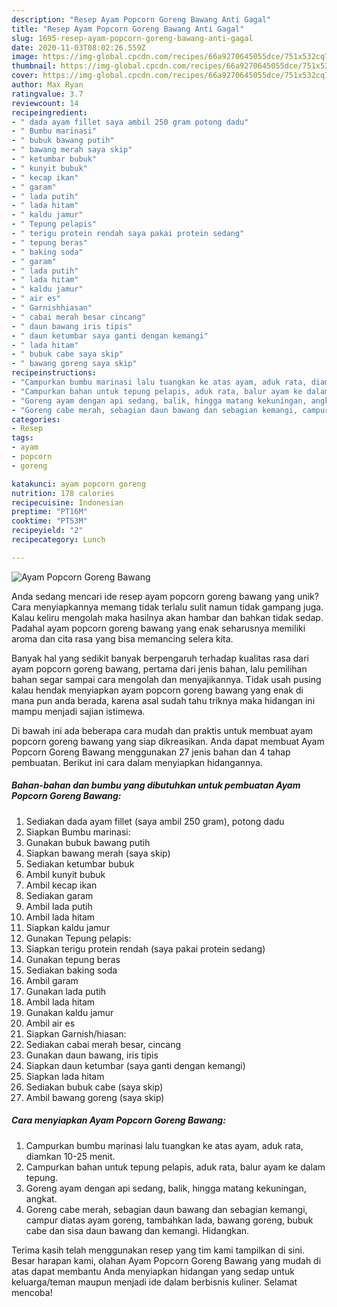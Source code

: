 ```yaml
---
description: "Resep Ayam Popcorn Goreng Bawang Anti Gagal"
title: "Resep Ayam Popcorn Goreng Bawang Anti Gagal"
slug: 1695-resep-ayam-popcorn-goreng-bawang-anti-gagal
date: 2020-11-03T08:02:26.559Z
image: https://img-global.cpcdn.com/recipes/66a9270645055dce/751x532cq70/ayam-popcorn-goreng-bawang-foto-resep-utama.jpg
thumbnail: https://img-global.cpcdn.com/recipes/66a9270645055dce/751x532cq70/ayam-popcorn-goreng-bawang-foto-resep-utama.jpg
cover: https://img-global.cpcdn.com/recipes/66a9270645055dce/751x532cq70/ayam-popcorn-goreng-bawang-foto-resep-utama.jpg
author: Max Ryan
ratingvalue: 3.7
reviewcount: 14
recipeingredient:
- " dada ayam fillet saya ambil 250 gram potong dadu"
- " Bumbu marinasi"
- " bubuk bawang putih"
- " bawang merah saya skip"
- " ketumbar bubuk"
- " kunyit bubuk"
- " kecap ikan"
- " garam"
- " lada putih"
- " lada hitam"
- " kaldu jamur"
- " Tepung pelapis"
- " terigu protein rendah saya pakai protein sedang"
- " tepung beras"
- " baking soda"
- " garam"
- " lada putih"
- " lada hitam"
- " kaldu jamur"
- " air es"
- " Garnishhiasan"
- " cabai merah besar cincang"
- " daun bawang iris tipis"
- " daun ketumbar saya ganti dengan kemangi"
- " lada hitam"
- " bubuk cabe saya skip"
- " bawang goreng saya skip"
recipeinstructions:
- "Campurkan bumbu marinasi lalu tuangkan ke atas ayam, aduk rata, diamkan 10-25 menit."
- "Campurkan bahan untuk tepung pelapis, aduk rata, balur ayam ke dalam tepung."
- "Goreng ayam dengan api sedang, balik, hingga matang kekuningan, angkat."
- "Goreng cabe merah, sebagian daun bawang dan sebagian kemangi, campur diatas ayam goreng, tambahkan lada, bawang goreng, bubuk cabe dan sisa daun bawang dan kemangi. Hidangkan."
categories:
- Resep
tags:
- ayam
- popcorn
- goreng

katakunci: ayam popcorn goreng 
nutrition: 178 calories
recipecuisine: Indonesian
preptime: "PT16M"
cooktime: "PT53M"
recipeyield: "2"
recipecategory: Lunch

---
```



![Ayam Popcorn Goreng Bawang](https://img-global.cpcdn.com/recipes/66a9270645055dce/751x532cq70/ayam-popcorn-goreng-bawang-foto-resep-utama.jpg)

Anda sedang mencari ide resep ayam popcorn goreng bawang yang unik? Cara menyiapkannya memang tidak terlalu sulit namun tidak gampang juga. Kalau keliru mengolah maka hasilnya akan hambar dan bahkan tidak sedap. Padahal ayam popcorn goreng bawang yang enak seharusnya memiliki aroma dan cita rasa yang bisa memancing selera kita.



Banyak hal yang sedikit banyak berpengaruh terhadap kualitas rasa dari ayam popcorn goreng bawang, pertama dari jenis bahan, lalu pemilihan bahan segar sampai cara mengolah dan menyajikannya. Tidak usah pusing kalau hendak menyiapkan ayam popcorn goreng bawang yang enak di mana pun anda berada, karena asal sudah tahu triknya maka hidangan ini mampu menjadi sajian istimewa.


Di bawah ini ada beberapa cara mudah dan praktis untuk membuat ayam popcorn goreng bawang yang siap dikreasikan. Anda dapat membuat Ayam Popcorn Goreng Bawang menggunakan 27 jenis bahan dan 4 tahap pembuatan. Berikut ini cara dalam menyiapkan hidangannya.

<!--inarticleads1-->

##### Bahan-bahan dan bumbu yang dibutuhkan untuk pembuatan Ayam Popcorn Goreng Bawang:

1. Sediakan  dada ayam fillet (saya ambil 250 gram), potong dadu
1. Siapkan  Bumbu marinasi:
1. Gunakan  bubuk bawang putih
1. Siapkan  bawang merah (saya skip)
1. Sediakan  ketumbar bubuk
1. Ambil  kunyit bubuk
1. Ambil  kecap ikan
1. Sediakan  garam
1. Ambil  lada putih
1. Ambil  lada hitam
1. Siapkan  kaldu jamur
1. Gunakan  Tepung pelapis:
1. Siapkan  terigu protein rendah (saya pakai protein sedang)
1. Gunakan  tepung beras
1. Sediakan  baking soda
1. Ambil  garam
1. Gunakan  lada putih
1. Ambil  lada hitam
1. Gunakan  kaldu jamur
1. Ambil  air es
1. Siapkan  Garnish/hiasan:
1. Sediakan  cabai merah besar, cincang
1. Gunakan  daun bawang, iris tipis
1. Siapkan  daun ketumbar (saya ganti dengan kemangi)
1. Siapkan  lada hitam
1. Sediakan  bubuk cabe (saya skip)
1. Ambil  bawang goreng (saya skip)




<!--inarticleads2-->

##### Cara menyiapkan Ayam Popcorn Goreng Bawang:

1. Campurkan bumbu marinasi lalu tuangkan ke atas ayam, aduk rata, diamkan 10-25 menit.
1. Campurkan bahan untuk tepung pelapis, aduk rata, balur ayam ke dalam tepung.
1. Goreng ayam dengan api sedang, balik, hingga matang kekuningan, angkat.
1. Goreng cabe merah, sebagian daun bawang dan sebagian kemangi, campur diatas ayam goreng, tambahkan lada, bawang goreng, bubuk cabe dan sisa daun bawang dan kemangi. Hidangkan.




Terima kasih telah menggunakan resep yang tim kami tampilkan di sini. Besar harapan kami, olahan Ayam Popcorn Goreng Bawang yang mudah di atas dapat membantu Anda menyiapkan hidangan yang sedap untuk keluarga/teman maupun menjadi ide dalam berbisnis kuliner. Selamat mencoba!
